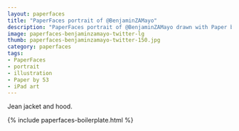 ```yaml
---
layout: paperfaces
title: "PaperFaces portrait of @BenjaminZAMayo"
description: "PaperFaces portrait of @BenjaminZAMayo drawn with Paper by 53 on an iPad."
image: paperfaces-benjaminzamayo-twitter-lg
thumb: paperfaces-benjaminzamayo-twitter-150.jpg
category: paperfaces
tags: 
- PaperFaces
- portrait
- illustration
- Paper by 53
- iPad art
---
```


Jean jacket and hood.

{% include paperfaces-boilerplate.html %}